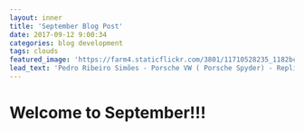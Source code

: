 ```yaml
---
layout: inner
title: 'September Blog Post'
date: 2017-09-12 9:00:34
categories: blog development
tags: clouds
featured_image: 'https://farm4.staticflickr.com/3801/11710528235_1182bc524a_k_d.jpg'
lead_text: 'Pedro Ribeiro Simões - Porsche VW ( Porsche Spyder) - Replica?'
---
```


Welcome to September!!!
=======
